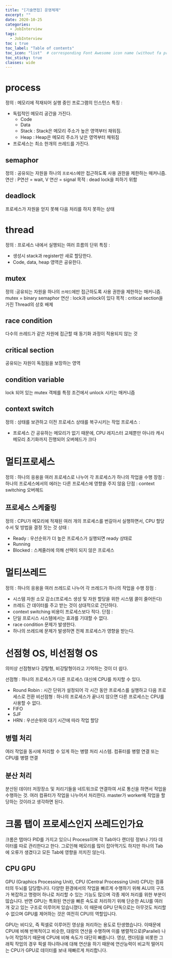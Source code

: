 ```yaml
---
title: "[기술면접] 운영체제"
excerpt: ""
date: 2020-10-25
categories:
  - JobInterview
tags:
  - JobInterview
toc : true
toc_label: "Table of contents"
toc_icon: "list"  # corresponding Font Awesome icon name (without fa prefix)
toc_sticky: true
classes: wide
---
```


# process 

정의 : 메모리에 적재되어 실행 중인 프로그램의 인스턴스
특징 : 
  - 독립적인 메모리 공간을 가진다.
    - Code
    - Data 
    - Stack :  Stack은 메모리 주소가 높은 영역부터 채워짐.
    - Heap : Heap은 메모리 주소가 낮은 영역부터 채워짐
  - 프로세스는 최소 한개의 쓰레드를 가진다.

## semaphor
정의 : 공유되는 자원을 하나의 `프로세스`에만 접근하도록 사용 권한을 제한하는 매커니즘.
연산 : P연산 = wait, V 연산 = signal
목적 : dead lock을 피하기 위함

## deadlock
프로세스가 자원을 얻지 못해 다음 처리를 하지 못하는 상태 

# thread
정의 : 프로세스 내에서 실행되는 여러 흐름의 단위
특징 :
  - 생성시 stack과 register만 새로 할당한다. 
  - Code, data, heap 영역은 공유한다.

## mutex
정의 :공유되는 자원을 하나의 `쓰레드`에만 접근하도록 사용 권한을 제한하는 매커니즘. mutex = binary semaphor
연산 : lock과 unlock이 있다
목적 : critical section을 가진 Thread의 상호 배제

## race condition
다수의 쓰레드가 같은 자원에 접근할 때 동기화 과정이 적용되지 않는 것

## critical section 
공유되는 자원이 독점됨을 보장하는 영역

## condition variable
lock 되어 있는 mutex 객체를 특정 조건에서 unlock 시키는 매커니즘

## context switch
정의 : 상태를 보관하고 이전 프로세스 상태를 복구시키는 작업
프로세스 :
  - 프로세스 간 공유하는 메모리가 없기 때문에, CPU 레지스터 교체뿐만 아니라 캐시 메모리 초기화까지 진행되어 오버헤드가 크다

# 멀티프로세스

정의 : 하나의 응용을 여러 프로세스로 나누어 각 프로세스가 하나의 작업을 수행
장점 : 하나의 프로세스에서의 에러는 다른 프로세스에 영향을 주지 않음
단점 : context switching 오버헤드

## 프로세스 스케줄링

정의 : CPU가 메모리에 적재된 여러 개의 프로세스를 번갈아서 실행하면서, CPU 할당 수서 및 방법을 결정 짓는 것
상태 : 
  - Ready : 우선순위가 더 높은 프로세스가 실행되면 ready 상태로
  - Running
  - Blocked : 스케줄러에 의해 선택이 되지 않은 프로세스

# 멀티쓰레드
정의 : 하나의 응용을 여러 쓰레드로 나누어 각 쓰레드가 하나의 작업을 수행
장점 :
  - 시스템 자원 소모 감소(프로세스 생성 및 자원 할당을 위한 시스템 콜이 줄어든다)
  - 쓰레드 간 데이터를 주고 받는 것이 상대적으로 간단하다.
  - context switching 비용이 프로세스보다 적다.
단점 :
  - 단일 프로시스 시스템에서는 효과를 기대할 수 없다.
  - race condition 문제가 발생한다.
  - 하나의 쓰레드에 문제가 발생하면 전체 프로세스가 영향을 받는다. 

# 선점형 OS, 비선점형 OS

의미상 선점형보다 강탈형, 비강탈형이라고 기억하는 것이 더 쉽다.  

선점형 : 하나의 프로세스가 다른 프로세스 대신에 CPU를 차지할 수 있다.
  - Round Robin : 시간 단위가 설정되어 각 시간 동안 프로세스를 실행하고 다음 프로세스로 전환 
비선점형 : 하나의 프로세스가 끝나지 않으면 다른 프로세스는 CPU를 사용할 수 없다.
  - FIFO
  - SJF
  - HRN : 우선순위와 대기 시간에 따라 작업 할당

## 병렬 처리

여러 작업을 동시에 처리할 수 있게 하는 병렬 처리 시스템. 
컴퓨터를 병렬 연결 또는 CPU를 병렬 연결

## 분산 처리
분산된 데이터 저장장소 및 처리기들을 네트워크로 연결하여 서로 통신을 하면서 작업을 수행하는 것. 여러 컴퓨터가 작업을 나누어서 처리한다. 
master가 worker에 작업을 할당하는 것이라고 생각하면 된다. 

# 크롬 탭이 프로세스인지 쓰레드인가요

크롬은 탭마다 PID를 가지고 있으니 Process이며 각 Tab마다 랜더링 정보나 기타 데이터를 따로 관리한다고 한다. 그로인해 메모리를 많이 잡아먹기도 하지만 하나의 Tab에 오류가 생겼다고 모든 Tab에 영향을 끼치진 않는다.

## CPU GPU

GPU (Graphics Processing Unit), CPU (Central Processing Unit)
CPU는 컴퓨터의 두뇌를 담당합니다. 다양한 환경에서의 작업을 빠르게 수행하기 위해 ALU의 구조가 복잡하고 명령어 하나로 처리할 수 있는 기능도 많으며 각종 제어 처리를 위한 부분이 많습니다. 반면 GPU는 특화된 연산을 빠른 속도로 처리하기 위해 단순한 ALU를 여러개 갖고 있는 구조로 이루어져 있습니졌다. 이 때문에 GPU 단독으로는 아무것도 처리할 수 없으며 GPU를 제어하는 것은 여전히 CPU의 역할입니다.  

GPU는 비디오, 즉 픽셀로 이루어진 영상을 처리하는 용도로 탄생했습니다. 이때문에 CPU에 비해 반복적이고 비슷한, 대량의 연산을 수행하며 이를 병렬적으로(Parallel) 나누어 작업하기 때문에 CPU에 비해 속도가 대단히 빠릅니다. 영상, 렌더링을 비롯한 그래픽 작업의 경우 픽셀 하나하나에 대해 연산을 하기 때문에 연산능력이 비교적 떨어지는 CPU가 GPU로 데이터를 보내 재빠르게 처리합니다.